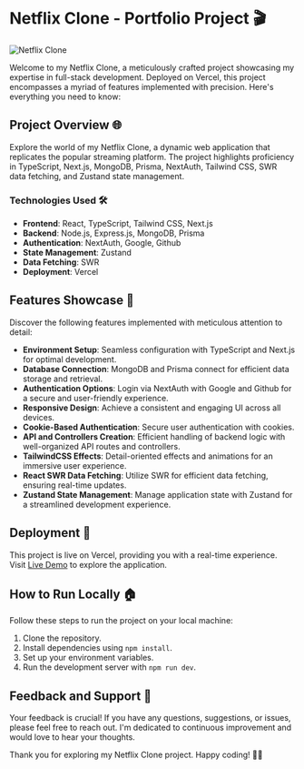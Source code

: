 # Netflix Clone - Portfolio Project 🎬

![Netflix Clone](https://user-images.githubusercontent.com/23248726/220005380-ede4fb14-0b8d-4582-a063-3cc4beeccfb7.png)

Welcome to my Netflix Clone, a meticulously crafted project showcasing my expertise in full-stack development. Deployed on Vercel, this project encompasses a myriad of features implemented with precision. Here's everything you need to know:

## Project Overview 🌐

Explore the world of my Netflix Clone, a dynamic web application that replicates the popular streaming platform. The project highlights proficiency in TypeScript, Next.js, MongoDB, Prisma, NextAuth, Tailwind CSS, SWR data fetching, and Zustand state management.

### Technologies Used 🛠️

- **Frontend**: React, TypeScript, Tailwind CSS, Next.js
- **Backend**: Node.js, Express.js, MongoDB, Prisma
- **Authentication**: NextAuth, Google, Github
- **State Management**: Zustand
- **Data Fetching**: SWR
- **Deployment**: Vercel

## Features Showcase 🚀

Discover the following features implemented with meticulous attention to detail:

- **Environment Setup**: Seamless configuration with TypeScript and Next.js for optimal development.
- **Database Connection**: MongoDB and Prisma connect for efficient data storage and retrieval.
- **Authentication Options**: Login via NextAuth with Google and Github for a secure and user-friendly experience.
- **Responsive Design**: Achieve a consistent and engaging UI across all devices.
- **Cookie-Based Authentication**: Secure user authentication with cookies.
- **API and Controllers Creation**: Efficient handling of backend logic with well-organized API routes and controllers.
- **TailwindCSS Effects**: Detail-oriented effects and animations for an immersive user experience.
- **React SWR Data Fetching**: Utilize SWR for efficient data fetching, ensuring real-time updates.
- **Zustand State Management**: Manage application state with Zustand for a streamlined development experience.

## Deployment 🚀

This project is live on Vercel, providing you with a real-time experience. Visit [Live Demo](Your_Vercel_Deployment_Link) to explore the application.

## How to Run Locally 🏠

Follow these steps to run the project on your local machine:

1. Clone the repository.
2. Install dependencies using `npm install`.
3. Set up your environment variables.
4. Run the development server with `npm run dev`.

## Feedback and Support 🤝

Your feedback is crucial! If you have any questions, suggestions, or issues, please feel free to reach out. I'm dedicated to continuous improvement and would love to hear your thoughts.

Thank you for exploring my Netflix Clone project. Happy coding! 🎉🍿
